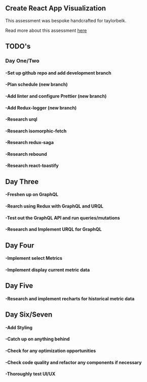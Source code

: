 ## Create React App Visualization

This assessment was bespoke handcrafted for taylorbelk.

Read more about this assessment [here](https://react.eogresources.com)

## TODO's

### Day One/Two
#### -Set up github repo and add development branch
#### -Plan schedule (new branch)
#### -Add linter and configure Prettier (new branch)
#### -Add Redux-logger (new branch)

#### -Research urql
#### -Research isomorphic-fetch
#### -Research redux-saga
#### -Research rebound
#### -Research react-toastify

## Day Three
#### -Freshen up on GraphQL
#### -Rearch using Redux with GraphQL and URQL
#### -Test out the GraphQL API and run queries/mutations
#### -Research and Implement URQL for GraphQL

## Day Four
#### -Implement select Metrics
#### -Implement display current metric data


## Day Five
#### -Research and implement recharts for historical metric data

## Day Six/Seven
#### -Add Styling
#### -Catch up on anything behind
#### -Check for any optimization opportunities
#### -Check code quality and refactor any components if necessary
#### -Thoroughly test UI/UX
